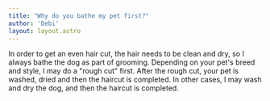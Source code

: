 ```yaml
---
title: "Why do you bathe my pet first?"
author: 'Debi'
layout: layout.astro
---
```


In order to get an even hair cut, the hair needs to be clean and dry, so I always bathe the dog as part of grooming. Depending on your pet's breed and style, I may do a "rough cut" first. After the rough cut, your pet is washed, dried and then the haircut is completed. In other cases, I may wash and dry the dog, and then the haircut is completed. 
